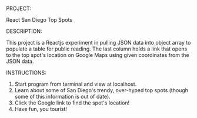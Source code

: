 PROJECT:

React San Diego Top Spots

DESCRIPTION:

This project is a Reactjs experiment in pulling JSON data into object array to populate a table for public reading. The last column holds a link that opens to the top spot's location on Google Maps using given coordinates from the JSON data.

INSTRUCTIONS:

1. Start program from terminal and view at localhost.
2. Learn about some of San Diego's trendy, over-hyped top spots (though some of this information is out of date).
3. Click the Google link to find the spot's location!
4. Have fun, you tourist!